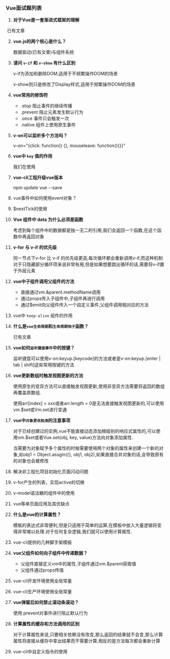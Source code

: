 ### Vue面试题列表

1. **对于Vue是一套渐进式框架的理解**

​	已有文章

2. **vue.js的两个核心是什么？**

   数据驱动(已有文章)与组件系统

3. **请问 `v-if` 和 `v-show` 有什么区别**

   v-if为添加和删除DOM,适用于不频繁操作DOM的场景

   v-show则只是修改了Display样式,适用于频繁操作DOM的场景

4. **vue常用的修饰符**

   - .stop 阻止事件的继续传播
   - .prevent 阻止元素发生默认行为
   - .once 事件只会触发一次
   - .native 组件上使用原生事件

5. **v-on可以监听多个方法吗？**

   v-on="{click: function() {}, mouseleave: function(){}}"

6. **vue中 `key` 值的作用**

   我们在使用

7. **vue-cli工程升级vue版本**

   npm update vue --save

8. vue事件中如何使用event对象？

9. $nextTick的使用

10. **Vue 组件中 data 为什么必须是函数**

    考虑到每个组件中的数据都是独一无二的引用,我们会返回一个函数,在这个函数中再返回对象

11. **v-for 与 v-if 的优先级**

    同一节点下v-for 比 v-if 的优先级更高,每次循环都会重新调用v-if,而这种机制对于只隐藏部分循环项来说非常有用,但是如果想要跳出循环的话,需要将v-if置于外层元素

12. **vue中子组件调用父组件的方法**

    - 直接通过vm.&parent.methodName调用
    - 通过props传入子组件中,子组件再进行调用
    - 通过$emit向父组件传入一个自定义事件,父组件调用相对应的方法

13. vue中 `keep-alive` 组件的作用

14. **什么是`vue生命周期`和`生命周期钩子`函数？**

    已有文章

15. **vue如何`监听键盘事件`中的按键？**

    监听键盘可以使用v-on:keyup.[keycode]的方法或者是v-on:keyup.[enter | tab | shift]这些常用按键的方法

16. **vue更新数组时触发视图更新的方法**

    使用原生的变异方法可以直接触发视图更新,使用非变异方法需要将返回的数组再覆盖原数组.

    使用arr[index] = xxx或者arr.length = 0是无法直接触发视图更新的,可以使用vm.$set或Vm.set进行变通

17. **vue中`对象更改检测`的注意事项**

    对于已经创建过的实例,vue不能直接动态添加根级别的响应式属性的,可以使用vm.$set或者Vue.set(obj, key, value)方法向对象添加属性.

    当需要为对象赋予多个属性的时候需要使用两个对象的属性来创建一个新的对象,如obj1 = Object.assgin({}, obj1, obj2),如果直接合并对象的话,会导致原有的对象也会被修改

18. 解决非工程化项目初始化页面闪动问题

19. v-for产生的列表，实现active的切换

20. v-model语法糖的组件中的使用

21. vue等单页面应用及其优缺点

22. **什么是vue的计算属性？**

    模板的表达式非常便利,但是只适用于简单的运算,在模板中放入大量逻辑将变得非常难以处理.对于任何复杂逻辑,我们就可以使用计算属性.

23. vue-cli提供的几种脚手架模板

24. **vue父组件如何向子组件中传递数据？**

    - 父组件直接定义vm中的属性,子组件通过vm.$parent获取值
    - 父组件通过props传值

25. vue-cli开发环境使用全局常量

26. vue-cli生产环境使用全局常量

27. **vue弹窗后如何禁止滚动条滚动？**

    使用.prevent对事件进行阻止默认行为

28. **计算属性的缓存和方法调用的区别**

    对于计算属性来说,只要相关依赖没有改变,那么返回的结果就不会变,那么计算属性将直接从缓存中拿出结果而不需要计算,相反的是方法每次都会重新计算

29. vue-cli中自定义指令的使用